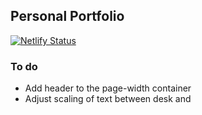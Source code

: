 ## Personal Portfolio

[![Netlify Status](https://api.netlify.com/api/v1/badges/b3b34335-5a76-4480-b9ee-9a08ccf7e727/deploy-status)](https://app.netlify.com/sites/adam-ralph/deploys)

### To do

- Add header to the page-width container
- Adjust scaling of text between desk and
